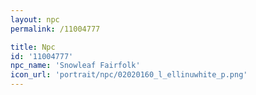 ```yaml
---
layout: npc
permalink: /11004777

title: Npc
id: '11004777'
npc_name: 'Snowleaf Fairfolk'
icon_url: 'portrait/npc/02020160_l_ellinuwhite_p.png'
---
```

